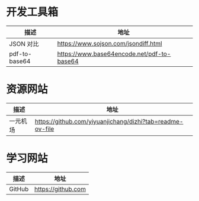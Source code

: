 # 开发工具箱

| 描述          | 地址                                       |
| ------------- | ------------------------------------------ |
| JSON 对比     | https://www.sojson.com/jsondiff.html       |
| pdf-to-base64 | https://www.base64encode.net/pdf-to-base64 |

# 资源网站

| 描述     | 地址                                                      |
| -------- | --------------------------------------------------------- |
| 一元机场 | https://github.com/yiyuanjichang/dizhi?tab=readme-ov-file |

# 学习网站

| 描述   | 地址               |
| ------ | ------------------ |
| GitHub | https://github.com |
